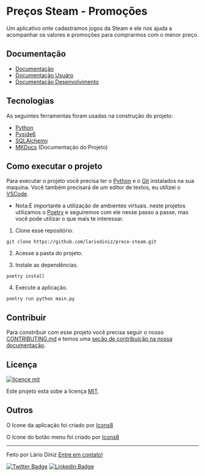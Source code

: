 # Preços Steam - Promoções

Um aplicativo onte cadastramos jogos da Steam e ele nos ajuda a acompanhar os valores e promoções para comprarmos com o menor preço.

## Documentação
* [Documentação](https://lariodiniz.github.io/preco_steam/)
* [Documentação Usuáro](https://lariodiniz.github.io/preco_steam/usuarios/)
* [Documentação Desenvolvimento](https://lariodiniz.github.io/preco_steam/desenvolvimento/)
## Tecnologias

As seguintes ferramentas foram usadas na construção do projeto:

- [Python](https://www.python.org)
- [Pyside6](https://wiki.qt.io/Qt_for_Python)
- [SQLAlchemy ](https://www.sqlalchemy.org)
- [MKDocs](https://www.mkdocs.org)  (Documentação do Projeto)

## Como executar o projeto

Para executar o projeto você precisa ter o [Python](https://www.python.org) e o [Git](https://git-scm.com) instalados na sua maquina. Você também precisará de um editor de textos, eu utilizei o [VSCode](https://code.visualstudio.com).

- Nota:É importante a utilização de ambientes virtuais. neste projetos utilizamos o [Poetry](https://python-poetry.org) e seguiremos com ele nesse passo a passe, mas você pode utilizar o que mais te interessar.

1. Clone esse repositório.

```
git clone https://github.com/lariodiniz/preco-steam.git
```

2. Acesse a pasta do projeto.

3. Instale as dependências.

```
poetry install
```

4. Execute a aplicação.

```
poetry run python main.py
```
## Contribuir
Para constribuir com esse projeto você precisa seguir o nosso [CONTRIBUTING.md](/CONTRIBUTING.md) e temos uma [seção de contribuição na nossa documentação](https://lariodiniz.github.io/preco_steam/desenvolvimento/contribuir/).

## Licença
[![licence mit](https://img.shields.io/badge/licence-MIT-blue.svg)](/LICENSE)

Este projeto esta sobe a licença [MIT](/LICENSE).

## Outros

O Icone da aplicação foi criado por [Icons8](https://icons8.com)

O Icone do botão menu foi criado por [Icons8](https://icons8.com)

---

Feito por Lário Diniz [Entre em contato!](https://www.linkedin.com/in/lariodiniz/)

[![Twitter Badge](https://img.shields.io/badge/-Twitter-1ca0f1?style=flat-square&labelColor=1ca0f1&logo=twitter&logoColor=white&link=https://twitter.com/lariodiniz)](https://twitter.com/lariodiniz)
[![Linkedin Badge](https://img.shields.io/badge/-LinkedIn-blue?style=flat-square&logo=Linkedin&logoColor=white&link=https://www.linkedin.com/in/lariodiniz)](https://www.linkedin.com/in/lariodiniz)